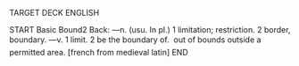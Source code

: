 TARGET DECK
ENGLISH

START
Basic
Bound2
Back: —n. (usu. In pl.) 1 limitation; restriction. 2 border, boundary. —v. 1 limit. 2 be the boundary of.  out of bounds outside a permitted area. [french from medieval latin]
END
